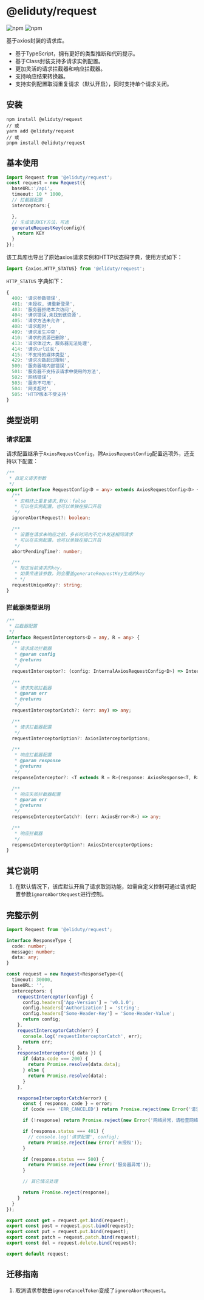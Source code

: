 # @eliduty/request

![npm](https://img.shields.io/npm/dt/@eliduty/request) ![npm](https://img.shields.io/npm/v/@eliduty/request)

基于axios封装的请求库。

- 基于TypeScript，拥有更好的类型推断和代码提示。
- 基于Class封装支持多请求实例配置。
- 更加灵活的请求拦截器和响应拦截器。
- 支持响应结果转换器。
- 支持实例配置取消重复请求（默认开启），同时支持单个请求关闭。

## 安装

```shell
npm install @eliduty/request
// 或
yarn add @eliduty/request
// 或
pnpm install @eliduty/request
```

## 基本使用

```typescript
import Request from '@eliduty/request';
const request = new Request({
  baseURL:'/api',
  timeout: 10 * 1000,
  // 拦截器配置
  interceptors:{

  },
  // 生成请求KEY方法，可选
  generateRequestKey(config){
    return KEY
  }
});
```

该工具库也导出了原始axios请求实例和HTTP状态码字典，使用方式如下：

```typescript
import {axios,HTTP_STATUS} from '@eliduty/request';
```

`HTTP_STATUS` 字典如下：

```typescript
{
  400: '请求参数错误',
  401: '未授权, 请重新登录',
  403: '服务器拒绝本次访问',
  404: '请求错误,未找到该资源',
  405: '请求方法未允许',
  408: '请求超时',
  409: '请求发生冲突',
  410: '请求的资源已删除',
  413: '请求体过大，服务器无法处理',
  414: '请求url过长',
  415: '不支持的媒体类型',
  429: '请求次数超过限制',
  500: '服务器端内部错误',
  501: '服务器不支持该请求中使用的方法',
  502: '网络错误',
  503: '服务不可用',
  504: '网关超时',
  505: 'HTTP版本不受支持'
}
```

## 类型说明

### 请求配置

请求配置继承于`AxiosRequestConfig`，除`AxiosRequestConfig`配置选项外，还支持以下配置：

```typescript
/**
 * 自定义请求参数
 */
export interface RequestConfig<D = any> extends AxiosRequestConfig<D> {
  /**
   * 忽略终止重复请求,默认：false
   * 可以在实例配置，也可以单独在接口开启
   */
  ignoreAbortRequest?: boolean;

  /**
   * 设置在请求未响应之前，多长时间内不允许发送相同请求
   * 可以在实例配置，也可以单独在接口开启
   */
  abortPendingTime?: number;

  /**
   * 指定当前请求的key，
   * 如果传递该参数，则会覆盖generateRequestKey生成的key
   * */
  requestUniqueKey?: string;
}
```

### 拦截器类型说明

```typescript
/**
 * 拦截器配置
 */
interface RequestInterceptors<D = any, R = any> {
  /**
   * 请求成功拦截器
   * @param config
   * @returns
   */
  requestInterceptor?: (config: InternalAxiosRequestConfig<D>) => InternalAxiosRequestConfig<D> | Promise<InternalAxiosRequestConfig<D>>;

  /**
   * 请求失败拦截器
   * @param err
   * @returns
   */
  requestInterceptorCatch?: (err: any) => any;

  /**
   * 请求拦截器配置
   */
  requestInterceptorOption?: AxiosInterceptorOptions;

  /**
   * 响应拦截器配置
   * @param response
   * @returns
   */
  responseInterceptor?: <T extends R = R>(response: AxiosResponse<T, R>) => any;

  /**
   * 响应失败拦截器配置
   * @param err
   * @returns
   */
  responseInterceptorCatch?: (err: AxiosError<R>) => any;

  /**
   * 响应拦截器
   */
  responseInterceptorOption?: AxiosInterceptorOptions;
}
```

## 其它说明

1. 在默认情况下，该库默认开启了请求取消功能，如需自定义控制可通过请求配置参数`ignoreAbortRequest`进行控制。

## 完整示例

```typescript
import Request from '@eliduty/request';

interface ResponseType {
  code: number;
  message: number;
  data: any;
}

const request = new Request<ResponseType>({
  timeout: 30000,
  baseURL: '',
  interceptors: {
    requestInterceptor(config) {
      config.headers['App-Version'] = 'v0.1.0';
      config.headers['Authorization'] = 'string';
      config.headers['Some-Header-Key'] = 'Some-Header-Value';
      return config;
    },
    requestInterceptorCatch(err) {
      console.log('requestInterceptorCatch', err);
      return err;
    },
    responseInterceptor({ data }) {
      if (data.code === 200) {
        return Promise.resolve(data.data);
      } else {
        return Promise.resolve(data);
      }
    },

    responseInterceptorCatch(error) {
      const { response, code } = error;
      if (code === 'ERR_CANCELED') return Promise.reject(new Error('请求取消'));

      if (!response) return Promise.reject(new Error('网络异常，请检查网络连接'));

      if (response.status === 401) {
        // console.log('请求配置', config);
        return Promise.reject(new Error('未授权'));
      }

      if (response.status === 500) {
        return Promise.reject(new Error('服务器异常'));
      }

      // 其它情况处理

      return Promise.reject(response);
    }
  }
});

export const get = request.get.bind(request);
export const post = request.post.bind(request);
export const put = request.put.bind(request);
export const patch = request.patch.bind(request);
export const del = request.delete.bind(request);

export default request;

```

## 迁移指南

1. 取消请求参数由`ignoreCancelToken`变成了`ignoreAbortRequest`。
